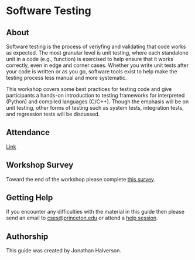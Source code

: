 # Software Testing

## About

Software testing is the process of veriyfing and validating that code works as expected. The most granular level is unit testing, where each standalone unit in a code (e.g., function) is exercised to help ensure that it works correctly, even in edge and corner cases. Whether you write unit tests after your code is written or as you go, software tools exist to help make the testing process less manual and more systematic.

This workshop covers some best practices for testing code and give participants a hands-on introduction to testing frameworks for interpreted (Python) and compiled languages (C/C++). Though the emphasis will be on unit testing, other forms of testing such as system tests, integration tests, and regression tests will be discussed.

## Attendance

[Link](https://docs.google.com/spreadsheets/d/1IvaQ32-BcRHdQhDz979HX-7U7qjzRDyp/edit#gid=395939115)

## Workshop Survey

Toward the end of the workshop please complete [this survey](http://bit.ly/PUBootcampWinter2021survey).

## Getting Help

If you encounter any difficulties with the material in this guide then please send an email to <a href="mailto:cses@princeton.edu">cses@princeton.edu</a> or attend a <a href="https://researchcomputing.princeton.edu/education/help-sessions">help session</a>.

## Authorship

This guide was created by Jonathan Halverson.
